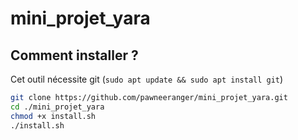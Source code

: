 # mini_projet_yara

## Comment installer ?

Cet outil nécessite git (`sudo apt update && sudo apt install git`)

```bash
git clone https://github.com/pawneeranger/mini_projet_yara.git
cd ./mini_projet_yara
chmod +x install.sh
./install.sh
```
